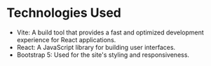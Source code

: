 # Technologies Used

- Vite: A build tool that provides a fast and optimized development experience for React applications.
- React: A JavaScript library for building user interfaces.
- Bootstrap 5: Used for the site's styling and responsiveness.
